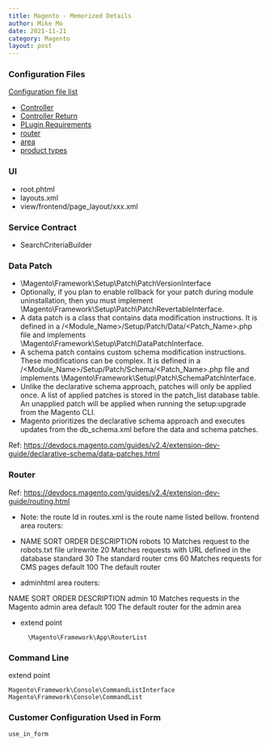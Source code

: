 ```yaml
---
title: Magento - Memorized Details
author: Mike Mo
date: 2021-11-21
category: Magento
layout: post
---
```

### Configuration Files
[Configuration file list](2021-11-21-mage-Configuration-Files.md)

- [Controller]()
- [Controller Return]()
- [PLugin Requirements]()
- [router]()
- [area]()
- [product types]()

### UI
- root.phtml
- layouts.xml
- view/frontend/page_layout/xxx.xml


### Service Contract
- SearchCriteriaBuilder


### Data Patch
- \Magento\Framework\Setup\Patch\PatchVersionInterface
- Optionally, if you plan to enable rollback for your patch during module uninstallation, then you must implement \Magento\Framework\Setup\Patch\PatchRevertableInterface.
- A data patch is a class that contains data modification instructions. It is defined in a <Vendor>/<Module_Name>/Setup/Patch/Data/<Patch_Name>.php file and implements \Magento\Framework\Setup\Patch\DataPatchInterface.
- A schema patch contains custom schema modification instructions. These modifications can be complex. It is defined in a <Vendor>/<Module_Name>/Setup/Patch/Schema/<Patch_Name>.php file and implements \Magento\Framework\Setup\Patch\SchemaPatchInterface.
- Unlike the declarative schema approach, patches will only be applied once. A list of applied patches is stored in the patch_list database table. An unapplied patch will be applied when running the setup:upgrade from the Magento CLI.
- Magento prioritizes the declarative schema approach and executes updates from the db_schema.xml before the data and schema patches.
  
Ref:
https://devdocs.magento.com/guides/v2.4/extension-dev-guide/declarative-schema/data-patches.html

### Router
Ref: https://devdocs.magento.com/guides/v2.4/extension-dev-guide/routing.html

- Note: the route Id in routes.xml is the route name listed bellow.
frontend area routers:

- NAME	SORT ORDER	DESCRIPTION
robots	10	Matches request to the robots.txt file
urlrewrite	20	Matches requests with URL defined in the database
standard	30	The standard router
cms	60	Matches requests for CMS pages
default	100	The default router


- adminhtml area routers:

NAME	SORT ORDER	DESCRIPTION
admin	10	Matches requests in the Magento admin area
default	100	The default router for the admin area

- extend point
  ```
    \Magento\Framework\App\RouterList
  ```
  
### Command Line

extend point 
```
Magento\Framework\Console\CommandListInterface
Magento\Framework\Console\CommandList
```

### Customer Configuration Used in Form
```
use_in_form
```